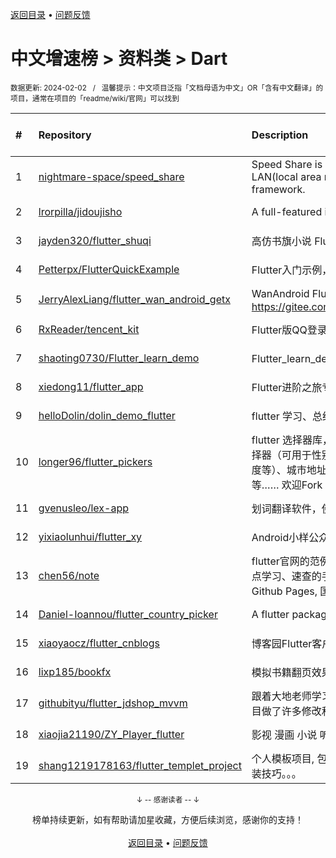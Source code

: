 <a href="https://gitee.com/GrowingGit/GitHub-Chinese-Top-Charts#github中文排行榜">返回目录</a> • <a href="/content/docs/feedback.md">问题反馈</a>

# 中文增速榜 > 资料类 > Dart
<sub>数据更新: 2024-02-02&nbsp;&nbsp;&nbsp;/&nbsp;&nbsp;&nbsp;温馨提示：中文项目泛指「文档母语为中文」OR「含有中文翻译」的项目，通常在项目的「readme/wiki/官网」可以找到</sub>

|#|Repository|Description|Stars|Average daily growth|Updated|
|:-|:-|:-|:-|:-|:-|
|1|[nightmare-space/speed_share](https://github.com/nightmare-space/speed_share)|Speed Share is a highly available file sharing terminal on LAN(local area network) like airdrop developed by flutter framework.|802|1|2024-01-27|
|2|[lrorpilla/jidoujisho](https://github.com/lrorpilla/jidoujisho)|A full-featured immersion language learning suite for mobile.|674|1|2024-01-04|
|3|[jayden320/flutter_shuqi](https://github.com/jayden320/flutter_shuqi)|高仿书旗小说 Flutter版，支持iOS、Android|2638|1|2023-12-18|
|4|[Petterpx/FlutterQuickExample](https://github.com/Petterpx/FlutterQuickExample)|Flutter入门示例，对照着Flutter实战书籍写的一个demo。|6|0|2023-09-11|
|5|[JerryAlexLiang/flutter_wan_android_getx](https://github.com/JerryAlexLiang/flutter_wan_android_getx)|WanAndroid Flutter版 基于GetX ，欢迎互相交流学习， Gitee：https://gitee.com/JerryAlexLiang/flutter_wan_android_getx.git|11|0|2023-08-25|
|6|[RxReader/tencent_kit](https://github.com/RxReader/tencent_kit)|Flutter版QQ登录/分享|231|0|2023-09-12|
|7|[shaoting0730/Flutter_learn_demo](https://github.com/shaoting0730/Flutter_learn_demo)|Flutter_learn_demo  Flutter学习历程|185|0|2024-01-26|
|8|[xiedong11/flutter_app](https://github.com/xiedong11/flutter_app)|Flutter进阶之旅专栏|95|0|2024-01-15|
|9|[helloDolin/dolin_demo_flutter](https://github.com/helloDolin/dolin_demo_flutter)|flutter 学习、总结、提高|9|0|2024-01-18|
|10|[longer96/flutter_pickers](https://github.com/longer96/flutter_pickers)|flutter 选择器库，包括日期及时间选择器（可设置范围）、单项选择器（可用于性别、民族、学历、星座、年龄、身高、体重、温度等）、城市地址选择器（分省级、地级及县级）、多项选择器等…… 欢迎Fork & pr贡献您的代码，大家共同学习|268|0|2023-11-29|
|11|[gvenusleo/lex-app](https://github.com/gvenusleo/lex-app)|划词翻译软件，使用 Flutter 开发，支持多个翻译模型|11|0|2024-01-03|
|12|[yixiaolunhui/flutter_xy](https://github.com/yixiaolunhui/flutter_xy)|Android小样公众号对应Flutter的demo集合|19|0|2023-10-23|
|13|[chen56/note](https://github.com/chen56/note)|flutter官网的范例太乱了，不适合学习查阅，本项目为flutter增加点学习、速查的手段，本站本身用flutter开发，Web部署到Github Pages, 国内站 https://younpc.com/note|5|0|2023-09-28|
|14|[Daniel-Ioannou/flutter_country_picker](https://github.com/Daniel-Ioannou/flutter_country_picker)|A flutter package to select a country from a list of countries.|99|0|2024-01-29|
|15|[xiaoyaocz/flutter_cnblogs](https://github.com/xiaoyaocz/flutter_cnblogs)|博客园Flutter客户端|107|0|2023-12-07|
|16|[lixp185/bookfx](https://github.com/lixp185/bookfx)|模拟书籍翻页效果|53|0|2023-12-07|
|17|[githubityu/flutter_jdshop_mvvm](https://github.com/githubityu/flutter_jdshop_mvvm)|跟着大地老师学习的,模仿京东的一个实战项目，但是根据实际项目做了许多修改和优化|50|0|2024-01-03|
|18|[xiaojia21190/ZY_Player_flutter](https://github.com/xiaojia21190/ZY_Player_flutter)|影视 漫画 小说 听书 |64|0|2024-01-19|
|19|[shang1219178163/flutter_templet_project](https://github.com/shang1219178163/flutter_templet_project)| 个人模板项目, 包含组件使用示例、自定义组件封装、代码优化封装技巧。。。|32|0|2024-01-31|

<div align="center">
    <p><sub>↓ -- 感谢读者 -- ↓</sub></p>
    榜单持续更新，如有帮助请加星收藏，方便后续浏览，感谢你的支持！
</div>

<br/>

<div align="center"><a href="https://gitee.com/GrowingGit/GitHub-Chinese-Top-Charts#github中文排行榜">返回目录</a> • <a href="/content/docs/feedback.md">问题反馈</a></div>
